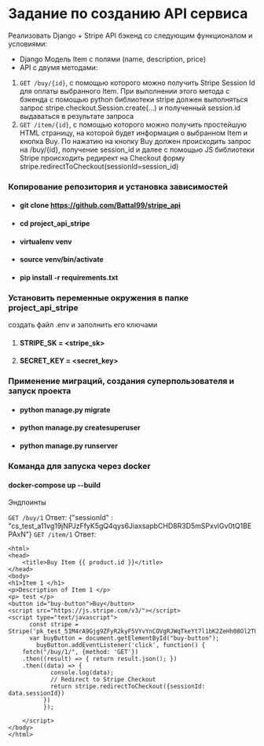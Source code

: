 # Задание по созданию API сервиса
Реализовать Django + Stripe API бэкенд со следующим функционалом и условиями:
* Django Модель Item с полями (name, description, price)
* API с двумя методами:
1. `GET /buy/{id}`, c помощью которого можно получить Stripe Session Id для оплаты выбранного Item. При выполнении этого метода c бэкенда с помощью python библиотеки stripe должен выполняться запрос stripe.checkout.Session.create(...) и полученный session.id выдаваться в результате запроса
2. `GET /item/{id}`, c помощью которого можно получить простейшую HTML страницу, на которой будет информация о выбранном Item и кнопка Buy. По нажатию на кнопку Buy должен происходить запрос на /buy/{id}, получение session_id и далее  с помощью JS библиотеки Stripe происходить редирект на Checkout форму stripe.redirectToCheckout(sessionId=session_id)


### Копирование репозитория и установка зависимостей
*  #### git clone https://github.com/Battal99/stripe_api
*  #### cd project_api_stripe
* #### virtualenv venv
* #### source venv/bin/activate
* #### pip install -r requirements.txt

### Установить переменные окружения в папке project_api_stripe
создать файл .env и заполнить eго ключами
1. #### STRIPE_SK = <stripe_sk>
2. #### SECRET_KEY = <secret_key>

### Применение миграций, создания суперпользователя и запуск проекта
- #### python manage.py migrate
- #### python manage.py createsuperuser
- #### python manage.py runserver

### Команда для запуска через docker
#### docker-compose up --build

Эндпоинты

`GET /buy/1` 
Ответ: {"sessionId" : "cs_test_a11vg19jNPJzFfyK5gQ4qys6JiaxsapbCHD8R3D5mSPxvlGv0tQ1BEPAxN"}
`GET /item/1`
Ответ: 
```
<html>
<head>
    <title>Buy Item {{ product.id }}</title>
</head>
<body>
<h1>Item 1 </h1>
<p>Description of Item 1 </p>
<p> test </p>
<button id="buy-button">Buy</button>
<script src="https://js.stripe.com/v3/"></script>
<script type="text/javascript">
      const stripe = Stripe('pk_test_51M4rA9Gjg9ZFyR2kyF5VYvYnCOVgRJWqTkeYt7l1bK2ZeHh08Ol2TUxASr0iCsxLCjr2o6o0VmQdNrAkqNrAKuEF00uHZamumd');
      var buyButton = document.getElementById("buy-button");
        buyButton.addEventListener('click', function() {
    fetch("/buy/1/", {method: 'GET'})
    .then((result) => { return result.json(); })
    .then((data) => {
            console.log(data);
            // Redirect to Stripe Checkout
            return stripe.redirectToCheckout({sessionId: data.sessionId})
          })
          });

    </script>
</body>
</html>
```